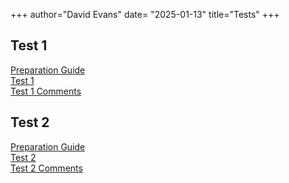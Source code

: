 +++
author="David Evans"
date= "2025-01-13"
title="Tests"
+++

## Test 1

[Preparation Guide](/docs/preptest1.pdf)  
[Test 1](/docs/test1.pdf)  
[Test 1 Comments](/docs/test1-comments.pdf)

## Test 2

[Preparation Guide](/docs/preptest2.pdf)  
[Test 2](/docs/test2.pdf)  
[Test 2 Comments](/docs/test2-comments.pdf)
